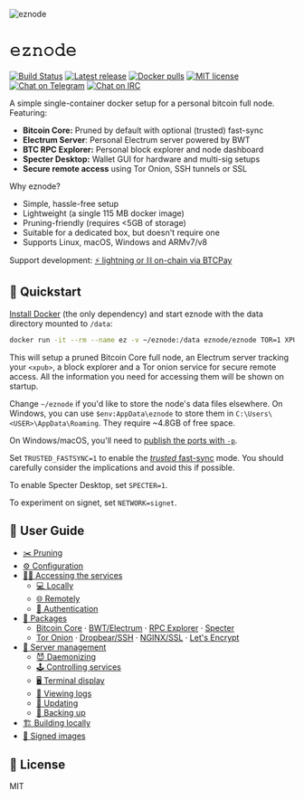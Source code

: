 ![eznode](https://raw.githubusercontent.com/shesek/eee/master/docs/img/header.png)

# 𝚎𝚣𝚗𝚘𝚍𝚎

[![Build Status](https://travis-ci.org/shesek/eee.svg?branch=master)](https://travis-ci.org/shesek/eee)
[![Latest release](https://img.shields.io/github/v/tag/shesek/eee?label=version&color=orange)](https://github.com/ez-org/eznode/releases/latest)
[![Docker pulls](https://img.shields.io/docker/pulls/eznode/eznode.svg?color=blueviolet)](https://hub.docker.com/r/eznode/eznode)
[![MIT license](https://img.shields.io/github/license/bwt-dev/bwt.svg?color=yellow)](https://github.com/ez-org/eznode/blob/master/LICENSE)
[![Chat on Telegram](https://img.shields.io/badge/chat-on%20telegram-blue)](https://t.me/ez_node)
[![Chat on IRC](https://img.shields.io/badge/chat-on%20IRC-green.svg)](https://webchat.freenode.net/#eznode)


A simple single-container docker setup for a personal bitcoin full node. Featuring:

- **Bitcoin Core:** Pruned by default with optional (trusted) fast-sync
- **Electrum Server**: Personal Electrum server powered by BWT
- **BTC RPC Explorer:** Personal block explorer and node dashboard
- **Specter Desktop:** Wallet GUI for hardware and multi-sig setups
- **Secure remote access** using Tor Onion, SSH tunnels or SSL

Why eznode?

- Simple, hassle-free setup
- Lightweight (a single 115 MB docker image)
- Pruning-friendly (requires <5GB of storage)
- Suitable for a dedicated box, but doesn't require one
- Supports Linux, macOS, Windows and ARMv7/v8

Support development: [⚡ lightning or ⛓️ on-chain via BTCPay](https://btcpay.shesek.info/)

## 🚀 Quickstart

[Install Docker](https://docs.docker.com/get-docker/) (the only dependency) and start eznode with the data directory mounted to `/data`:
```bash
docker run -it --rm --name ez -v ~/eznode:/data eznode/eznode TOR=1 XPUB=<xpub>
```

This will setup a pruned Bitcoin Core full node, an Electrum server tracking your `<xpub>`, a block explorer and a Tor onion service for secure remote access. All the information you need for accessing them will be shown on startup.

Change `~/eznode` if you'd like to store the node's data files elsewhere. On Windows, you can use `$env:AppData\eznode` to store them in `C:\Users\<USER>\AppData\Roaming`. They require ~4.8GB of free space.

On Windows/macOS, you'll need to [publish the ports with `-p`](#-connecting-locally).

Set `TRUSTED_FASTSYNC=1` to enable the [*trusted* fast-sync](#fast-sync) mode. You should carefully consider the implications and avoid this if possible.

To enable Specter Desktop, set `SPECTER=1`.

To experiment on signet, set `NETWORK=signet`.

## 📙 User Guide
 
- [✂️ Pruning](docs#%EF%B8%8F-pruning)
- [⚙️ Configuration](docs#%EF%B8%8F-configuration)
- [👩‍💻 Accessing the services](docs#-accessing-the-services)
  - [💻 Locally](docs#-connecting-locally)
  - [🌐 Remotely](docs#-connecting-remotely)
  - [🔐 Authentication](docs#-authentication)
- [🎁 Packages](docs#-packages)
  - [Bitcoin Core](docs#bitcoin-core) &middot; [BWT/Electrum](docs#bitcoin-wallet-tracker) &middot; [RPC Explorer](docs#btc-rpc-explorer) &middot; [Specter](docs#specter-desktop)
  - [Tor Onion](docs#tor) &middot; [Dropbear/SSH](docs#dropbear) &middot; [NGINX/SSL](docs#nginx) &middot; [Let's Encrypt](docs#lets-encrypt)
- [🔧 Server management](docs#-server-management)
  - [😈 Daemonizing](docs#-daemonizing)
  - [🕹️ Controlling services](docs#%EF%B8%8F-controlling-services)
  - [🖥️ Terminal display](docs#%EF%B8%8F-terminal-display)
  - [📝 Viewing logs](docs#-viewing-logs)
  - [🔄 Updating](docs#-updating)
  - [💾 Backing up](docs#-backing-up)
- [🏗️ Building locally](docs#%EF%B8%8F-building-locally)
- [🔏 Signed images](docs#-signed-images)

## 📃 License

MIT
